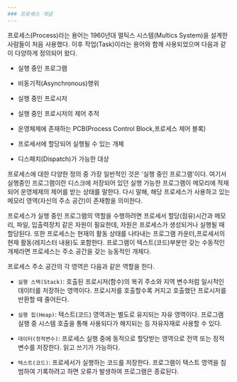 ```yaml
---
### 프로세스 개념
---
```

프로세스(Process)라는 용어는 1960년대 멀틱스 시스템(Multics System)을 설계한 사람들이 처음 사용했다. 이후 작업(Task)이라는 용어와 함께 사용되었으며 다음과 같이 다양하게 정의되어 왔다.

- 실행 중인 프로그램

- 비동기적(Asynchronous)행위

- 실행 중인 프로시저

- 실행 중인 프로시저의 제어 추적

- 운영체제에 존재하는 PCB(Process Control Block,프로세스 제어 블록)

- 프로세서에 할당되어 실행될 수 있는 개체

- 디스패치(Dispatch)가 가능한 대상

프로세스에 대한 다양한 정의 중 가장 일반적인 것은 '실행 중인 프로그램'이다. 여기서 실행중인 프로그램이란 디스크에 저장되어 있던 실행 가능한 프로그램이 메모리에 적재되어 운영체제의 제어를 받는 상태를 말한다. 다시 말해, 해당 프로세스가 사용하고 있는 메모리 영역(자신의 주소 공간)이 존재함을 의미한다.

프로세스가 실행 중인 프로그램의 역할을 수행하려면 프로세서 할당(점유)시간과 메모리, 파일, 입출력장치 같은 자원이 필요한데, 자원은 프로세스가 생성되거나 실행될 때 할당된다. 또한 프로세스는 현재의 활동 상태를 나타내는 프로그램 카운터,프로세서의 현재 활동(레지스터 내용)도 포함한다. 프로그램이 텍스트(코드)부분만 갖는 수동적인 개체라면 프로세스는 주소 공간을 갖는 능동적인 개체다.

프로세스 주소 공간의 각 영역은 다음과 같은 역할을 한다.

- `실행 스택(Stack)`: 호출된 프로시저(함수)의 복귀 주소와 지역 변수처럼 일시적인 데이터를 저장하는 영역이다. 프로시저를 호출할수록 커지고 호출했던 프로시저를 반환할 때 줄어든다.

- `실행 힙(Heap)`: 텍스트(코드) 영역과는 별도로 유지되는 자유 영역이다. 프로그램 실행 중 시스템 호출을 통해 사용되다가 해지되는 등 자유자재로 사용할 수 있다.

- `데이터(정적변수)`: 프로세스 실행 중에 동적으로 할당받는 영역으로 전역 또는 정적 변수를 저장한다. 읽고 쓰기가 가능하다.

- `텍스트(코드)`: 프로세서가 실행하는 코드를 저장한다. 프로그램이 텍스트 영역을 침범하여 기록하려고 하면 오류가 발생하여 프로그램은 종료된다.




























